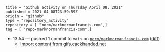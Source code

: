 ```
title = "Github activity on Thursday April 08, 2021"
published = 2021-04-08T23:59:59Z
origin = "github"
type = "repository_activity"
repository = [ "norm/marknormanfrancis.com",]
tag = [ "repo-marknormanfrancis-com",]
```

* 13:54 — pushed 1 commit to `main` on [`norm/marknormanfrancis.com`](https://github.com/norm/marknormanfrancis.com) ([diff](https://github.com/norm/marknormanfrancis.com/compare/663e8d232b08dd764fd84de8ea3c9339c39d03bc..7a0603424090514362f01b4fbdc1f4eb21cb55e1))
  * [Import content from gifs.cackhanded.net](https://github.com/norm/marknormanfrancis.com/commit/7a0603424090514362f01b4fbdc1f4eb21cb55e1)
